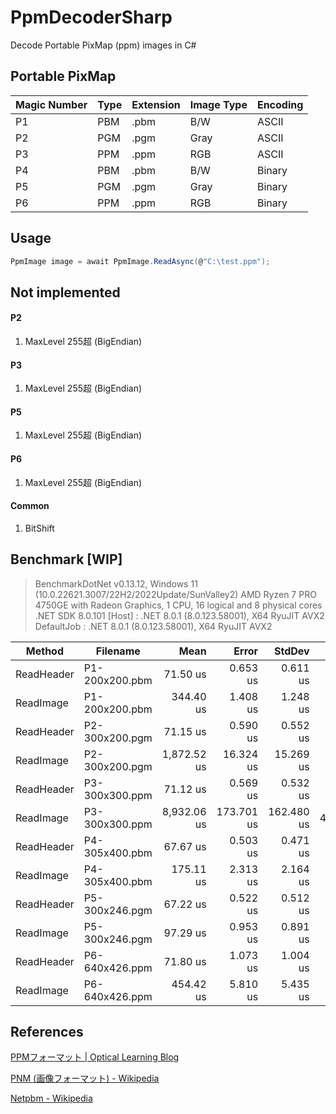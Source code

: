 # PpmDecoderSharp

Decode Portable PixMap (ppm) images in C#



## Portable PixMap

| Magic Number | Type | Extension | Image Type | Encoding |
| ------------ | ---- | --------- | ---------- | -------- |
| P1           | PBM  | .pbm      | B/W        | ASCII    |
| P2           | PGM  | .pgm      | Gray       | ASCII    |
| P3           | PPM  | .ppm      | RGB        | ASCII    |
| P4           | PBM  | .pbm      | B/W        | Binary   |
| P5           | PGM  | .pgm      | Gray       | Binary   |
| P6           | PPM  | .ppm      | RGB        | Binary   |



## Usage

```cs
PpmImage image = await PpmImage.ReadAsync(@"C:\test.ppm");
```



## Not implemented

#### P2

1. MaxLevel 255超 (BigEndian)

#### P3

1. MaxLevel 255超 (BigEndian)

#### P5

1. MaxLevel 255超 (BigEndian)

#### P6

1. MaxLevel 255超 (BigEndian)

#### Common

1. BitShift



## Benchmark [WIP]

> BenchmarkDotNet v0.13.12, Windows 11 (10.0.22621.3007/22H2/2022Update/SunValley2)
> AMD Ryzen 7 PRO 4750GE with Radeon Graphics, 1 CPU, 16 logical and 8 physical cores
> .NET SDK 8.0.101
>   [Host]     : .NET 8.0.1 (8.0.123.58001), X64 RyuJIT AVX2
>   DefaultJob : .NET 8.0.1 (8.0.123.58001), X64 RyuJIT AVX2


| Method     | Filename       |        Mean |      Error |     StdDev |      Gen0 |     Gen1 |     Gen2 |  Allocated |
| ---------- | -------------- | ----------: | ---------: | ---------: | --------: | -------: | -------: | ---------: |
| ReadHeader | P1-200x200.pbm |    71.50 us |   0.653 us |   0.611 us |    3.9063 |        - |        - |    7.45 KB |
| ReadImage  | P1-200x200.pbm |   344.40 us |   1.408 us |   1.248 us |   24.9023 |        - |        - |   47.25 KB |
| ReadHeader | P2-300x200.pgm |    71.15 us |   0.590 us |   0.552 us |    3.9063 |        - |        - |    7.44 KB |
| ReadImage  | P2-300x200.pgm | 1,872.52 us |  16.324 us |  15.269 us |  933.5938 |        - |        - | 1907.78 KB |
| ReadHeader | P3-300x300.ppm |    71.12 us |   0.569 us |   0.532 us |    3.9063 |        - |        - |    7.63 KB |
| ReadImage  | P3-300x300.ppm | 8,932.06 us | 173.701 us | 162.480 us | 4140.6250 |  78.1250 |  78.1250 |  8706.7 KB |
| ReadHeader | P4-305x400.pbm |    67.67 us |   0.503 us |   0.471 us |    3.6621 |        - |        - |    7.12 KB |
| ReadImage  | P4-305x400.pbm |   175.11 us |   2.313 us |   2.164 us |   38.3301 |  38.3301 |  38.3301 |  127.05 KB |
| ReadHeader | P5-300x246.pgm |    67.22 us |   0.522 us |   0.512 us |    3.6621 |        - |        - |    7.26 KB |
| ReadImage  | P5-300x246.pgm |    97.29 us |   0.953 us |   0.891 us |   41.5039 |        - |        - |   80.07 KB |
| ReadHeader | P6-640x426.ppm |    71.80 us |   1.073 us |   1.004 us |    3.6621 |        - |        - |    7.26 KB |
| ReadImage  | P6-640x426.ppm |   454.42 us |   5.810 us |   5.435 us |  249.0234 | 249.0234 | 249.0234 |  807.02 KB |

## References

[PPMフォーマット | Optical Learning Blog](http://optical-learning-blog.realop.co.jp/?eid=14)

[PNM (画像フォーマット) - Wikipedia](https://ja.wikipedia.org/wiki/PNM_%28%E7%94%BB%E5%83%8F%E3%83%95%E3%82%A9%E3%83%BC%E3%83%9E%E3%83%83%E3%83%88%29)

[Netpbm - Wikipedia](https://en.wikipedia.org/wiki/Netpbm)

